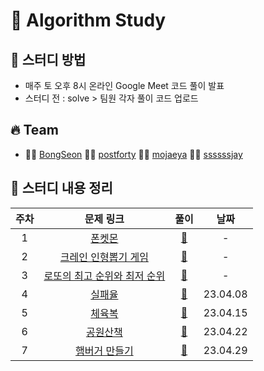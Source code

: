 # 🔆 Algorithm Study

## 📁 스터디 방법

- 매주 토 오후 8시 온라인 Google Meet 코드 풀이 발표
- 스터디 전 : solve > 팀원 각자 풀이 코드 업로드

## 🔥 Team

- 👨‍💻 [BongSeon](https://github.com/BongSeon) 👨‍💻 [postforty](https://github.com/postforty) 👨‍💻 [mojaeya](https://github.com/mojaeya) 👨‍💻 [ssssssjay](https://github.com/ssssssjay)

## 📌 스터디 내용 정리

|주차|문제 링크|풀이|날짜|
|:---:|:---:|:---:|:---:|
|1|[폰켓몬](https://school.programmers.co.kr/learn/courses/30/lessons/1845)|[📁](https://github.com/mojaeya/algorithm-gaepum/tree/main/solve/0300_폰켓몬)|-|
|2|[크레인 인형뽑기 게임](https://school.programmers.co.kr/learn/courses/30/lessons/64061)|[📁](https://github.com/mojaeya/algorithm-gaepum/tree/main/solve/0400_크레인%20인형뽑기%20게임)|-|
|3|[로또의 최고 순위와 최저 순위](https://school.programmers.co.kr/learn/courses/30/lessons/77484)|[📁](https://github.com/mojaeya/algorithm-gaepum/tree/main/solve/0300_로또의%20최고%20순위와%20최저%20순위%20)|-|
|4|[실패율](https://school.programmers.co.kr/learn/courses/30/lessons/42889)|[📁](https://github.com/mojaeya/algorithm-gaepum/tree/main/solve/0408_실패율)|23.04.08|
|5|[체육복](https://school.programmers.co.kr/learn/courses/30/lessons/42862)|[📁](https://github.com/mojaeya/algorithm-gaepum/tree/main/solve/0415_체육복)|23.04.15|
|6|[공원산책](https://school.programmers.co.kr/learn/courses/30/lessons/172928)|[📁](https://github.com/mojaeya/algorithm-gaepum/tree/main/solve/0422_공원산책)|23.04.22|
|7|[햄버거 만들기](https://school.programmers.co.kr/learn/courses/30/lessons/133502)|[📁](https://github.com/mojaeya/algorithm-gaepum/tree/main/solve/0429_햄버거%20만들기)|23.04.29|
